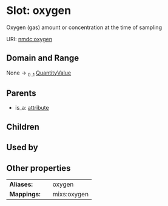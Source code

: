 
# Slot: oxygen


Oxygen (gas) amount or concentration at the time of sampling

URI: [nmdc:oxygen](https://microbiomedata/meta/oxygen)


## Domain and Range

None &#8594;  <sub>0..1</sub> [QuantityValue](QuantityValue.md)

## Parents

 *  is_a: [attribute](attribute.md)

## Children


## Used by


## Other properties

|  |  |  |
| --- | --- | --- |
| **Aliases:** | | oxygen |
| **Mappings:** | | mixs:oxygen |

